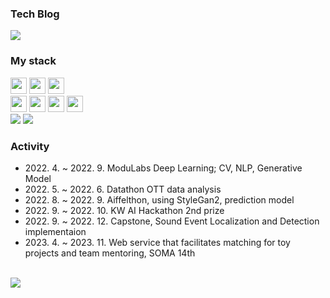 <div>
<h3>Tech Blog</h3>
  <a href="https://jujemu.tistory.com/"><img src="https://img.shields.io/badge/tistory-F05138?style=for-the-badge&logo=Tistory&logoColor=white"></a>

<p>
  <h3>My stack</h3>
  <img src="https://img.shields.io/badge/Spring-68BD45?style=for-the-badge&logo=spring&logoColor=white" height=26px>
  <img src="https://img.shields.io/badge/JUNIT5-25A162?style=for-the-badge&logo=junit5&logoColor=white" height=26px>
  <img src="https://img.shields.io/badge/AWS-FF6F00?style=for-the-badge&logo=amazonaws&logoColor=white" height=26px>
  <br>
  
  <img src="https://img.shields.io/badge/mySQL-3776AB?style=for-the-badge&logo=Mysql&logoColor=white" height=26px>
  <img src="https://img.shields.io/badge/postgresql-4169E1?style=for-the-badge&logo=postgresql&logoColor=white" height=26px>
  <img src="https://img.shields.io/badge/mongodb-47A248?style=for-the-badge&logo=mongodb&logoColor=white" height=26px>
  <img src="https://img.shields.io/badge/redis-DC382D?style=for-the-badge&logo=redis&logoColor=white" height=26px>
  <br>

  <img src="https://img.shields.io/badge/Docker-0092E6?style=for-the-badge&logo=Docker&logoColor=white">
  <img src="https://img.shields.io/badge/jenkins-D24939?style=for-the-badge&logo=jenkins&logoColor=white">
  
</p>

<h3>Activity</h3>
<ul>
  <li>2022. 4. ~ 2022. 9. ModuLabs Deep Learning; CV, NLP, Generative Model</li>
  <li>2022. 5. ~ 2022. 6. Datathon OTT data analysis</li>
  <li>2022. 8. ~ 2022. 9. Aiffelthon, using StyleGan2, prediction model</li>
  <li>2022. 9. ~ 2022. 10. KW AI Hackathon 2nd prize</li>
  <li>2022. 9. ~ 2022. 12. Capstone, Sound Event Localization and Detection implementaion</li>
  <li>2023. 4. ~ 2023. 11. Web service that facilitates matching for toy projects and team mentoring, SOMA 14th</li>
 </ul>
</div>

<div>
  <br>
  <img src="https://github-readme-stats.vercel.app/api?username=jujemu&show_icons=true&theme=onedark">
</div>
